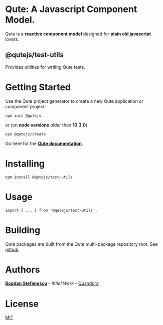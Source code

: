 # Qute: A Javascript Component Model.

Qute is a **reactive component model** designed for **plain old javascript** lovers.

## @qutejs/test-utils

Provides utilities for writing Qute tests.

# Getting Started

Use the Qute project generator to create a new Qute application or component project:

```
npm init @qutejs
```

or (on **node versions** older than **10.3.0**)

```
npx @qutejs/create
```

Go here for the **[Qute documentation](https://qutejs.org)**.

# Installing

```
npm install @qutejs/test-utils
```

# Usage

```
import { ... } from '@qutejs/test-utils';
```

# Building

Qute packages are built from the Qute multi-package repository root.
See [github](https://github.com/bstefanescu/qutejs).

# Authors

**[Bogdan Stefanescu](mailto:bogdan@quandora.com)** - *Intial Work* - [Quandora](https://quandora.com)

# License

[MIT](LICENSE)

